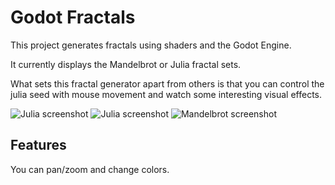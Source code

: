 # Godot Fractals

This project generates fractals using shaders and the Godot Engine.

It currently displays the Mandelbrot or Julia fractal sets.

What sets this fractal generator apart from others is that you can control the julia seed with mouse movement and watch some interesting visual effects.

![Julia screenshot](screenshots/julia11.gif)
![Julia screenshot](screenshots/julia12.gif)
![Mandelbrot screenshot](screenshots/mandelbrot1.gif)

## Features
You can pan/zoom and change colors.
